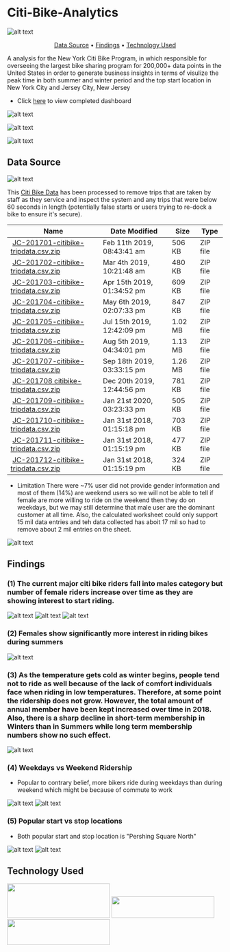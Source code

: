 
# Citi-Bike-Analytics

![alt text](https://images.giant-bicycles.com/kogso2k6gp2ycepfeoic/preview.jpg)

<p align="center">
  <a href="#data-source">Data Source</a> •
  <a href="#findings">Findings</a> •
  <a href="#technology-Used">Technology Used</a>
</p>

A analysis for the New York Citi Bike Program, in which responsible for overseeing the largest bike sharing program for 200,000+ data points in the United States
 in order to generate business insights in terms of visulize the peak time in both summer and winter period and the top start location in New York City and Jersey City, New Jersey
 
* Click [here](https://public.tableau.com/profile/ankur1207#!/vizhome/CitiBike_Data_2018_analysis_2020/Dashboard2018summarydata?publish=yes) to view completed dashboard

![alt text](https://github.com/ankur-sri/Tableau_HW/blob/master/Photos/Popular-end-locations.PNG)

![alt text](https://github.com/ankur-sri/Tableau_HW/blob/master/Photos/total_ridership_grown.PNG)

![alt text](https://github.com/ankur-sri/Tableau_HW/blob/master/Photos/gender_distribution.PNG)

## Data Source
![alt text](https://github.com/ankur-sri/Tableau_HW/blob/master/Photos/citibikedata.png)

This [Citi Bike Data](https://www.citibikenyc.com/system-data) has been processed to remove trips that are taken by staff as they service and inspect the system and any trips that were below 60 seconds in length 
(potentially false starts or users trying to re-dock a bike to ensure it's secure).

<table class="hide-while-loading table table-striped">
<tbody id="tbody-content">
<thead>
<tr>
<th>Name</th>
<th>Date Modified</th>
<th>Size</th>
<th>Type</th>
</tr>
</thead>
<tr>
<td>&nbsp;<a href="https://s3.amazonaws.com/tripdata/201901-citibike-tripdata.csv.zip">JC-201701-citibike-tripdata.csv.zip</a></td>
<td>Feb 11th 2019, 08:43:41 am</td>
<td>506 KB</td>
<td>ZIP file</td>
</tr>
<tr>
<td>&nbsp;<a href="https://s3.amazonaws.com/tripdata/201902-citibike-tripdata.csv.zip">JC-201702-citibike-tripdata.csv.zip</a></td>
<td>Mar 4th 2019, 10:21:48 am</td>
<td>480 KB</td>
<td>ZIP file</td>
</tr>
<tr>
<td>&nbsp;<a href="https://s3.amazonaws.com/tripdata/201903-citibike-tripdata.csv.zip">JC-201703-citibike-tripdata.csv.zip</a></td>
<td>Apr 15th 2019, 01:34:52 pm</td>
<td>609 KB</td>
<td>ZIP file</td>
</tr>
<tr>
<td>&nbsp;<a href="https://s3.amazonaws.com/tripdata/201904-citibike-tripdata.csv.zip">JC-201704-citibike-tripdata.csv.zip</a></td>
<td>May 6th 2019, 02:07:33 pm</td>
<td>847 KB</td>
<td>ZIP file</td>
</tr>
<tr>
<td>&nbsp;<a href="https://s3.amazonaws.com/tripdata/201905-citibike-tripdata.csv.zip">JC-201705-citibike-tripdata.csv.zip</a></td>
<td>Jul 15th 2019, 12:42:09 pm</td>
<td>1.02 MB</td>
<td>ZIP file</td>
</tr>
<tr>
<td>&nbsp;<a href="https://s3.amazonaws.com/tripdata/201906-citibike-tripdata.csv.zip">JC-201706-citibike-tripdata.csv.zip</a></td>
<td>Aug 5th 2019, 04:34:01 pm</td>
<td>1.13 MB</td>
<td>ZIP file</td>
</tr>
<tr>
<td>&nbsp;<a href="https://s3.amazonaws.com/tripdata/201907-citibike-tripdata.csv.zip">JC-201707-citibike-tripdata.csv.zip</a></td>
<td>Sep 18th 2019, 03:33:15 pm</td>
<td>1.26 MB</td>
<td>ZIP file</td>
</tr>
<tr>
<td>&nbsp;<a href="https://s3.amazonaws.com/tripdata/201908-citibike-tripdata.csv.zip">JC-201708 citibike-tripdata.csv.zip</a></td>
<td>Dec 20th 2019, 12:44:56 pm</td>
<td>781 KB</td>
<td>ZIP file</td>
</tr>
<tr>
<td>&nbsp;<a href="https://s3.amazonaws.com/tripdata/201909-citibike-tripdata.csv.zip">JC-201709-citibike-tripdata.csv.zip</a></td>
<td>Jan 21st 2020, 03:23:33 pm</td>
<td>505 KB</td>
<td>ZIP file</td>
</tr>
<tr>
<td>&nbsp;<a href="https://s3.amazonaws.com/tripdata/201910-citibike-tripdata.csv.zip">JC-201710-citibike-tripdata.csv.zip</a></td>
<td>Jan 31st 2018, 01:15:18 pm</td>
<td>703 KB</td>
<td>ZIP file</td>
</tr>
<tr>
<td>&nbsp;<a href="https://s3.amazonaws.com/tripdata/201911-citibike-tripdata.csv.zip">JC-201711-citibike-tripdata.csv.zip</a></td>
<td>Jan 31st 2018, 01:15:19 pm</td>
<td>477 KB</td>
<td>ZIP file</td>
</tr>
<tr>
<td>&nbsp;<a href="https://s3.amazonaws.com/tripdata/201912-citibike-tripdata.csv.zip">JC-201712-citibike-tripdata.csv.zip</a></td>
<td>Jan 31st 2018, 01:15:19 pm</td>
<td>324 KB</td>
<td>ZIP file</td>
</tr>
</tbody>
</table>

* Limitation
There were ~7% user did not provide gender information and most of them (14%) are weekend users so we will not be able to tell if female are more willing to ride on the weekend then they do on weekdays, but we may still determine that male user are the dominant customer at all time. Also, the calculated worksheet could only support 15 mil data entries and teh data collected has aboit 17 mil so had to remove about 2 mil entries on the sheet.

![alt text](https://github.com/ankur-sri/Tableau_HW/blob/master/Photos/Overall-2018.PNG)


## Findings


### (1) The current major citi bike riders fall into males category but number of female riders increase over time as they are showing interest to start riding.

![alt text](https://github.com/ankur-sri/Tableau_HW/blob/master/Photos/Gender-Weekday.PNG) ![alt text](https://github.com/ankur-sri/Tableau_HW/blob/master/Photos/Gender-Weekend.PNG) ![alt text](https://github.com/ankur-sri/Tableau_HW/blob/master/Photos/All_gender_rides.PNG)

### (2) Females show significantly more interest in riding bikes during summers 

![alt text](https://github.com/ankur-sri/Tableau_HW/blob/master/Photos/female_ridership.PNG)

### (3) As the temperature gets cold as winter begins, people tend not to ride as well because of the lack of comfort individuals face when riding in low temperatures. Therefore, at some point the ridership does not grow. However, the total amount of annual member have been kept increased over time in 2018. Also, there is a sharp decline in short-term membership in Winters than in Summers while long term membership numbers show no such effect.

![alt text](https://github.com/ankur-sri/Tableau_HW/blob/master/Photos/short-term_VS_annual.PNG)

### (4) Weekdays vs Weekend Ridership

* Popular to contrary belief, more bikers ride during weekdays than during weekend which might be because of commute to work

![alt text](https://github.com/ankur-sri/Tableau_HW/blob/master/Photos/Weekday_ridership.PNG) ![alt text](https://github.com/ankur-sri/Tableau_HW/blob/master/Photos/Weekend_ridership.PNG)


### (5) Popular start vs stop locations

* Both popular start and stop location is "Pershing Square North"

![alt text](https://github.com/ankur-sri/Tableau_HW/blob/master/Photos/Popular-starting-locations.PNG) ![alt text](https://github.com/ankur-sri/Tableau_HW/blob/master/Photos/Popular-end-locations.PNG)


## Technology Used

<img src="https://github.com/ankur-sri/Tableau_HW/blob/master/Photos/1200px-Pandas_logo.svg.png" width="240" height="80"/>

<img src="https://github.com/ankur-sri/Tableau_HW/blob/master/Photos/python%20logo.png" width="240" height="50"/>

<img src="https://github.com/ankur-sri/Tableau_HW/blob/master/Photos/tableau%20logo.png" width="240" height="60"/>




